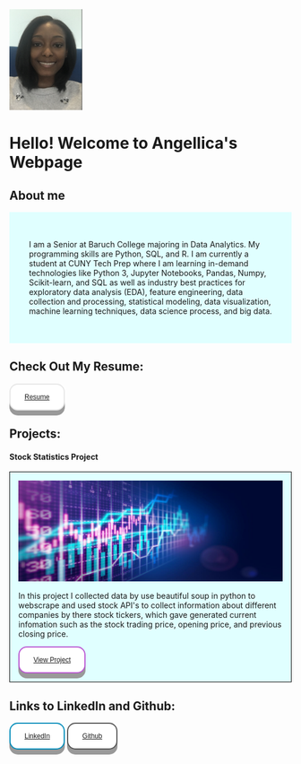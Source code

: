 <html>
<head>
<img src="AngellicaM.png" alt="" width="130" height="180">
<style>
.button {
  display: inline-block;
  padding: 15px 25px;
  font-size: 12px;
  cursor: pointer;
  text-align: center;
  text-decoration: none;
  outline: none;
  color: white;
  background-color: black;
  border: none;
  border-radius: 15px;
  box-shadow: 0 9px #999;
}

.button:hover {background-color: black}

.button:active {
  background-color: black;
  box-shadow: 0 5px #666;
  transform: translateY(4px);
}
.button1 {
  background-color: white;
  color: black;
  border: 2px solid #e7e7e7;
}
.button2 {
  background-color: white;
  color: black;
  border: 2px solid #555555;
}
.button3 {
  background-color: white; 
  color: black; 
  border: 2px solid #008CBA;
}
.button4 {
  background-color: white; 
  color: black; 
  border: 2px solid #ba55d3;
}
#background1 {
  border: none;
  padding: 35px;
  background: #e0ffff;
}
#background2 {
  border: 1px solid black;
  padding: 15px;
  background: #e0ffff;
  background-repeat: no-repeat;
}
</style>
</head>
<body>
  <h1>Hello! Welcome to Angellica's Webpage</h1>
<!---------------------------------------------------About Me Start---------------------------------------------------------->
  <h2>About me</h2>
  <div id="background1">
    <p> I am a Senior at Baruch College majoring in Data Analytics. My programming skills are Python, SQL, and R. I am currently a student at CUNY Tech Prep where I am learning in-demand technologies like Python 3, Jupyter Notebooks, Pandas, Numpy, Scikit-learn, and SQL as well as industry best practices for exploratory data analysis (EDA), feature engineering, data collection and processing, statistical modeling, data visualization, machine learning techniques, data science process, and big data. </p>
  </div>
    
    
  <h2>Check Out My Resume:</h2>
    <button class="button button1" w-50>
     <a href="https://docs.google.com/document/d/1nDB2dNWwZS8EhB7aedBf3fRSGjR3dDDsqD6FnY1pKhc/edit?usp=sharing">Resume</a>
    </button>
<!-------------------------------------------------------About Me End---------------------------------------------------------->
<!-----------------------------------------------------Project Start----------------------------------------------------------->
  <h2>Projects:</h2>
  <h4>Stock Statistics Project</h4>
  <div id="background2">
    <img src="StockPic.png" alt="" width="2000" height="180" >
    <p> In this project I collected data by use beautiful soup in python to webscrape and used stock API's to collect information about different companies by there stock tickers, which gave generated current infomation such as the stock trading price, opening price, and previous closing price.</p>
    <button class="button button4" w-50>
     <a href="https://github.com/AngellicaM/Data-Analytics-Projects/blob/main/Stock_Statistics_Project.py">View Project</a>
    </button>
  </div>
  

<!------------------------------------------------------Project End------------------------------------------------------------>
  <h2>Links to LinkedIn and Github:</h2>
    <button class="button button3" w-50>
      <a href="https://www.linkedin.com/in/angellica-munyati/">LinkedIn</a>
    </button>
    <button class="button button2" w-50>
      <a href="https://github.com/AngellicaM">Github</a>
    </button>
</body>
</html>
